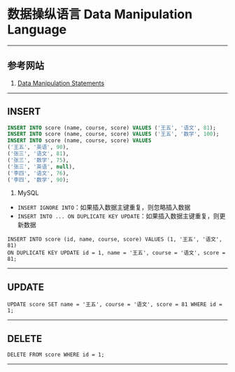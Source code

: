 # 数据操纵语言 Data Manipulation Language

---
## 参考网站
1. [Data Manipulation Statements](https://dev.mysql.com/doc/refman/8.0/en/sql-data-manipulation-statements.html)
---
## INSERT
```sql
INSERT INTO score (name, course, score) VALUES ('王五', '语文', 81);
INSERT INTO score (name, course, score) VALUES ('王五', '数学', 100);
INSERT INTO score (name, course, score) VALUES
('王五', '英语', 90),
('张三', '语文', 81),
('张三', '数学', 75),
('张三', '英语', null),
('李四', '语文', 76),
('李四', '数学', 90);
```
1. MySQL
- `INSERT IGNORE INTO`：如果插入数据主键重复，则忽略插入数据
- `INSERT INTO ... ON DUPLICATE KEY UPDATE`：如果插入数据主键重复，则更新数据
```mysql
INSERT INTO score (id, name, course, score) VALUES (1, '王五', '语文', 81)
ON DUPLICATE KEY UPDATE id = 1, name = '王五', course = '语文', score = 81;
```
---
## UPDATE
```mysql
UPDATE score SET name = '王五', course = '语文', score = 81 WHERE id = 1;
```
---
## DELETE
```mysql
DELETE FROM score WHERE id = 1;
```
---